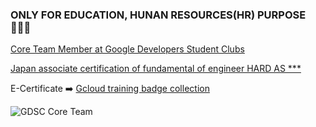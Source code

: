 ### ONLY FOR EDUCATION, HUNAN RESOURCES(HR) PURPOSE 👨🏻‍💻
[Core Team Member at Google Developers Student Clubs](#CoreTeamGDSC)

[Japan associate certification of fundamental of engineer HARD AS ***](#fe_cert)

E-Certificate ➡️ [Gcloud training badge collection](https://www.qwiklabs.com/public_profiles/263b0dfd-801b-4bc1-9309-9dea66d61209)


<a name="CoreTeamGSDC"></a>

![GDSC Core Team](./image/DSCCoreTeam-Certificate2021.jpg)

